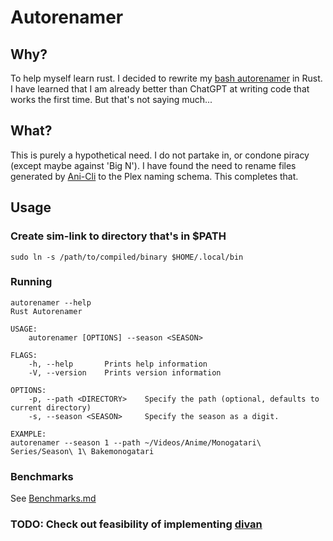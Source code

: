 # Autorenamer

## Why?

To help myself learn rust. I decided to rewrite my [bash autorenamer](https://github.com/HirschBerge/Scripts/blob/NixOS_Dekstop_Wayland/autorenamer.sh) in Rust. I have learned that I am already better than ChatGPT at writing code that works the first time. But that's not saying much...

## What?

This is purely a hypothetical need. I do not partake in, or condone piracy (except maybe against 'Big N'). I have found the need to rename files generated by [Ani-Cli](https://github.com/pystardust/ani-cli) to the Plex naming schema. This completes that.

## Usage

### Create sim-link to directory that's in $PATH

`sudo ln -s /path/to/compiled/binary $HOME/.local/bin`

### Running

```
autorenamer --help
Rust Autorenamer 

USAGE:
    autorenamer [OPTIONS] --season <SEASON>

FLAGS:
    -h, --help       Prints help information
    -V, --version    Prints version information

OPTIONS:
    -p, --path <DIRECTORY>    Specify the path (optional, defaults to current directory)
    -s, --season <SEASON>     Specify the season as a digit.

EXAMPLE:
autorenamer --season 1 --path ~/Videos/Anime/Monogatari\ Series/Season\ 1\ Bakemonogatari
```

### Benchmarks
See [Benchmarks.md](./Benchmarks.md)
### TODO: Check out feasibility of implementing [divan](https://github.com/nvzqz/divan)

